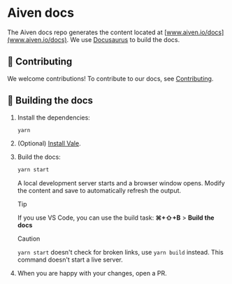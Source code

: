 # Aiven docs

The Aiven docs repo generates the content located at [www.aiven.io/docs](www.aiven.io/docs).
We use [Docusaurus](https://docusaurus.io/) to build the docs.

## 🤲 Contributing

We welcome contributions! To contribute to our docs, see [Contributing](./CONTRIBUTING.md).

## ️🚀 Building the docs

1. Install the dependencies:

   ```bash
   yarn
   ```

1. (Optional) [Install Vale](https://vale.sh/docs/vale-cli/installation/).

1. Build the docs:

   ```bash
   yarn start
   ```

   A local development server starts and a browser window opens. Modify the content and
   save to automatically refresh the output.

   > [!TIP]
   > If you use VS Code, you can use the build task: **⌘+⇧+B** > **Build the docs**

   > [!CAUTION]
   > `yarn start` doesn't check for broken links, use `yarn build` instead. This command
   > doesn't start a live server.

1. When you are happy with your changes, open a PR.
